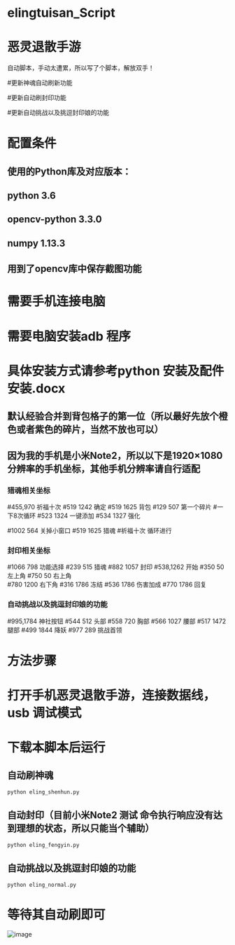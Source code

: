 # elingtuisan_Script
# 恶灵退散手游
自动脚本，手动太遭累，所以写了个脚本，解放双手！

#更新神魂自动刷新功能

#更新自动刷封印功能

#更新自动挑战以及挑逗封印娘的功能

# 配置条件
## 使用的Python库及对应版本：
## python 3.6
## opencv-python 3.3.0
## numpy 1.13.3
## 用到了opencv库中保存截图功能

# 需要手机连接电脑
# 需要电脑安装adb 程序
# 具体安装方式请参考python 安装及配件安装.docx

## 默认经验合并到背包格子的第一位（所以最好先放个橙色或者紫色的碎片，当然不放也可以）
## 因为我的手机是小米Note2，所以以下是1920×1080 分辨率的手机坐标，其他手机分辨率请自行适配
### 猎魂相关坐标
#455,970 祈福十次
#519 1242 确定
#519 1625 背包
#129 507 第一个碎片
#一下8次循环
#523 1324 一键添加
#534 1327 强化

#1002 564 关掉小窗口
#519 1625 猎魂 
#祈福十次 循环进行

### 封印相关坐标
#1066 798 功能选择
#239 515 猎魂
#882 1057 封印
#538,1262 开始
#350 50 左上角
#750 50 右上角  
#780 1200 右下角
#316 1786 冻结
#536 1786 伤害加成
#770 1786 回复


### 自动挑战以及挑逗封印娘的功能
#995,1784 神社按钮
#544 512 头部
#558 720 胸部
#566 1027 腰部
#517 1472 腿部
#499 1844 降妖
#977 289 挑战首领


# 方法步骤
# 打开手机恶灵退散手游，连接数据线，usb 调试模式
# 下载本脚本后运行 
## 自动刷神魂
`python eling_shenhun.py`
## 自动封印（目前小米Note2 测试 命令执行响应没有达到理想的状态，所以只能当个辅助）
`python eling_fengyin.py`
## 自动挑战以及挑逗封印娘的功能
`python eling_normal.py`
# 等待其自动刷即可
![image](https://github.com/zwxscience/elingtuisan_shenhunSCript/blob/master/example.png)
